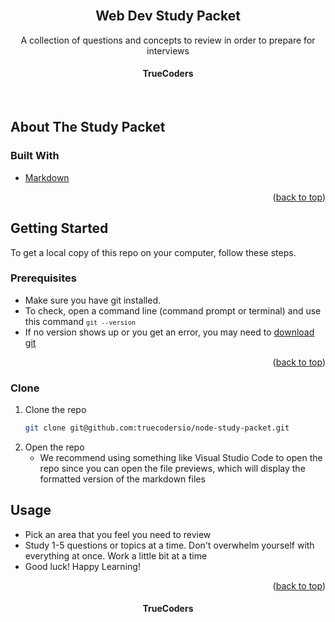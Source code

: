 <br />
<div align="center">

<h2 align="center">Web Dev Study Packet</h2>
  <p align="center">
    A collection of questions and concepts to review in order to prepare for interviews
    <br />
    <h4><strong>TrueCoders</strong></h4>
    <br />
  </p>
</div>

## About The Study Packet

### Built With
* [Markdown](https://docs.github.com/en/get-started/writing-on-github/getting-started-with-writing-and-formatting-on-github/basic-writing-and-formatting-syntax)

<p align="right">(<a href="#top">back to top</a>)</p>

## Getting Started
To get a local copy of this repo on your computer, follow these steps.

### Prerequisites
* Make sure you have git installed.
* To check, open a command line (command prompt or terminal) and use this command <code>`git --version`</code>
* If no version shows up or you get an error, you may need to [download git](https://git-scm.com/download)

<p align="right">(<a href="#top">back to top</a>)</p>

### Clone
1. Clone the repo
   ```sh
   git clone git@github.com:truecodersio/node-study-packet.git
   ```
2. Open the repo
    - We recommend using something like Visual Studio Code to open the repo since you can open the file previews, which will display the formatted version of the markdown files


## Usage
* Pick an area that you feel you need to review
* Study 1-5 questions or topics at a time. Don't overwhelm yourself with everything at once. Work a little bit at a time
* Good luck! Happy Learning!

<p align="right">(<a href="#top">back to top</a>)</p>

<h4 align="center"><strong>TrueCoders</strong></h4>